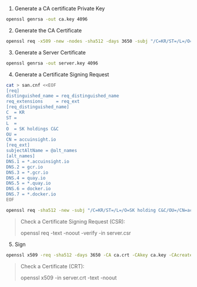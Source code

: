 1. Generate a CA certificate Private Key
```bash
openssl genrsa -out ca.key 4096
```

2. Generate the CA Certificate
```bash
openssl req -x509 -new -nodes -sha512 -days 3650 -subj "/C=KR/ST=/L=/O=SK holdings C&C/OU=/CN=AccuInsight+ Kubernetes" -key ca.key -out ca.crt
```

3. Generate a Server Certificate
```bash
openssl genrsa -out server.key 4096
```

4. Generate a Certificate Signing Request
```bash
cat > san.cnf <<EOF
[req]
distinguished_name = req_distinguished_name
req_extensions     = req_ext
[req_distinguished_name]
C  = KR
ST =
L  =
O  = SK holdings C&C
OU =
CN = accuinsight.io
[req_ext]
subjectAltName = @alt_names
[alt_names]
DNS.1 = *.accuinsight.io
DNS.2 = gcr.io
DNS.3 = *.gcr.io
DNS.4 = quay.io
DNS.5 = *.quay.io
DNS.6 = docker.io
DNS.7 = *.docker.io
EOF
```
```bash
openssl req -sha512 -new -subj "/C=KR/ST=/L=/O=SK holding C&C/OU=/CN=accuinsight.io" -key server.key -out server.csr -config san.cnf
```

> Check a Certificate Signing Request (CSR):
>
> openssl req -text -noout -verify -in server.csr

5. Sign
```bash
openssl x509 -req -sha512 -days 3650 -CA ca.crt -CAkey ca.key -CAcreateserial -in server.csr -out server.crt -extensions req_ext -extfile san.cnf
```

> Check a Certificate (CRT):
>
> openssl x509 -in server.crt -text -noout

